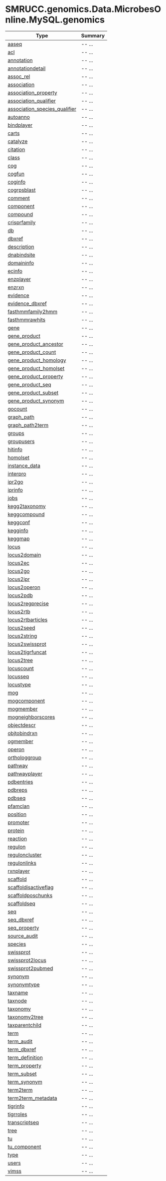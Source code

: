 ﻿
# SMRUCC.genomics.Data.MicrobesOnline.MySQL.genomics

|Type|Summary|
|----|-------|
|[aaseq](./aaseq.md)|-- ...|
|[acl](./acl.md)|-- ...|
|[annotation](./annotation.md)|-- ...|
|[annotationdetail](./annotationdetail.md)|-- ...|
|[assoc_rel](./assoc_rel.md)|-- ...|
|[association](./association.md)|-- ...|
|[association_property](./association_property.md)|-- ...|
|[association_qualifier](./association_qualifier.md)|-- ...|
|[association_species_qualifier](./association_species_qualifier.md)|-- ...|
|[autoanno](./autoanno.md)|-- ...|
|[bindplayer](./bindplayer.md)|-- ...|
|[carts](./carts.md)|-- ...|
|[catalyze](./catalyze.md)|-- ...|
|[citation](./citation.md)|-- ...|
|[class](./class.md)|-- ...|
|[cog](./cog.md)|-- ...|
|[cogfun](./cogfun.md)|-- ...|
|[coginfo](./coginfo.md)|-- ...|
|[cogrpsblast](./cogrpsblast.md)|-- ...|
|[comment](./comment.md)|-- ...|
|[component](./component.md)|-- ...|
|[compound](./compound.md)|-- ...|
|[crisprfamily](./crisprfamily.md)|-- ...|
|[db](./db.md)|-- ...|
|[dbxref](./dbxref.md)|-- ...|
|[description](./description.md)|-- ...|
|[dnabindsite](./dnabindsite.md)|-- ...|
|[domaininfo](./domaininfo.md)|-- ...|
|[ecinfo](./ecinfo.md)|-- ...|
|[enzplayer](./enzplayer.md)|-- ...|
|[enzrxn](./enzrxn.md)|-- ...|
|[evidence](./evidence.md)|-- ...|
|[evidence_dbxref](./evidence_dbxref.md)|-- ...|
|[fasthmmfamily2hmm](./fasthmmfamily2hmm.md)|-- ...|
|[fasthmmrawhits](./fasthmmrawhits.md)|-- ...|
|[gene](./gene.md)|-- ...|
|[gene_product](./gene_product.md)|-- ...|
|[gene_product_ancestor](./gene_product_ancestor.md)|-- ...|
|[gene_product_count](./gene_product_count.md)|-- ...|
|[gene_product_homology](./gene_product_homology.md)|-- ...|
|[gene_product_homolset](./gene_product_homolset.md)|-- ...|
|[gene_product_property](./gene_product_property.md)|-- ...|
|[gene_product_seq](./gene_product_seq.md)|-- ...|
|[gene_product_subset](./gene_product_subset.md)|-- ...|
|[gene_product_synonym](./gene_product_synonym.md)|-- ...|
|[gocount](./gocount.md)|-- ...|
|[graph_path](./graph_path.md)|-- ...|
|[graph_path2term](./graph_path2term.md)|-- ...|
|[groups](./groups.md)|-- ...|
|[groupusers](./groupusers.md)|-- ...|
|[hitinfo](./hitinfo.md)|-- ...|
|[homolset](./homolset.md)|-- ...|
|[instance_data](./instance_data.md)|-- ...|
|[interpro](./interpro.md)|-- ...|
|[ipr2go](./ipr2go.md)|-- ...|
|[iprinfo](./iprinfo.md)|-- ...|
|[jobs](./jobs.md)|-- ...|
|[kegg2taxonomy](./kegg2taxonomy.md)|-- ...|
|[keggcompound](./keggcompound.md)|-- ...|
|[keggconf](./keggconf.md)|-- ...|
|[kegginfo](./kegginfo.md)|-- ...|
|[keggmap](./keggmap.md)|-- ...|
|[locus](./locus.md)|-- ...|
|[locus2domain](./locus2domain.md)|-- ...|
|[locus2ec](./locus2ec.md)|-- ...|
|[locus2go](./locus2go.md)|-- ...|
|[locus2ipr](./locus2ipr.md)|-- ...|
|[locus2operon](./locus2operon.md)|-- ...|
|[locus2pdb](./locus2pdb.md)|-- ...|
|[locus2regprecise](./locus2regprecise.md)|-- ...|
|[locus2rtb](./locus2rtb.md)|-- ...|
|[locus2rtbarticles](./locus2rtbarticles.md)|-- ...|
|[locus2seed](./locus2seed.md)|-- ...|
|[locus2string](./locus2string.md)|-- ...|
|[locus2swissprot](./locus2swissprot.md)|-- ...|
|[locus2tigrfuncat](./locus2tigrfuncat.md)|-- ...|
|[locus2tree](./locus2tree.md)|-- ...|
|[locuscount](./locuscount.md)|-- ...|
|[locusseq](./locusseq.md)|-- ...|
|[locustype](./locustype.md)|-- ...|
|[mog](./mog.md)|-- ...|
|[mogcomponent](./mogcomponent.md)|-- ...|
|[mogmember](./mogmember.md)|-- ...|
|[mogneighborscores](./mogneighborscores.md)|-- ...|
|[objectdescr](./objectdescr.md)|-- ...|
|[objtobindrxn](./objtobindrxn.md)|-- ...|
|[ogmember](./ogmember.md)|-- ...|
|[operon](./operon.md)|-- ...|
|[orthologgroup](./orthologgroup.md)|-- ...|
|[pathway](./pathway.md)|-- ...|
|[pathwayplayer](./pathwayplayer.md)|-- ...|
|[pdbentries](./pdbentries.md)|-- ...|
|[pdbreps](./pdbreps.md)|-- ...|
|[pdbseq](./pdbseq.md)|-- ...|
|[pfamclan](./pfamclan.md)|-- ...|
|[position](./position.md)|-- ...|
|[promoter](./promoter.md)|-- ...|
|[protein](./protein.md)|-- ...|
|[reaction](./reaction.md)|-- ...|
|[regulon](./regulon.md)|-- ...|
|[reguloncluster](./reguloncluster.md)|-- ...|
|[regulonlinks](./regulonlinks.md)|-- ...|
|[rxnplayer](./rxnplayer.md)|-- ...|
|[scaffold](./scaffold.md)|-- ...|
|[scaffoldisactiveflag](./scaffoldisactiveflag.md)|-- ...|
|[scaffoldposchunks](./scaffoldposchunks.md)|-- ...|
|[scaffoldseq](./scaffoldseq.md)|-- ...|
|[seq](./seq.md)|-- ...|
|[seq_dbxref](./seq_dbxref.md)|-- ...|
|[seq_property](./seq_property.md)|-- ...|
|[source_audit](./source_audit.md)|-- ...|
|[species](./species.md)|-- ...|
|[swissprot](./swissprot.md)|-- ...|
|[swissprot2locus](./swissprot2locus.md)|-- ...|
|[swissprot2pubmed](./swissprot2pubmed.md)|-- ...|
|[synonym](./synonym.md)|-- ...|
|[synonymtype](./synonymtype.md)|-- ...|
|[taxname](./taxname.md)|-- ...|
|[taxnode](./taxnode.md)|-- ...|
|[taxonomy](./taxonomy.md)|-- ...|
|[taxonomy2tree](./taxonomy2tree.md)|-- ...|
|[taxparentchild](./taxparentchild.md)|-- ...|
|[term](./term.md)|-- ...|
|[term_audit](./term_audit.md)|-- ...|
|[term_dbxref](./term_dbxref.md)|-- ...|
|[term_definition](./term_definition.md)|-- ...|
|[term_property](./term_property.md)|-- ...|
|[term_subset](./term_subset.md)|-- ...|
|[term_synonym](./term_synonym.md)|-- ...|
|[term2term](./term2term.md)|-- ...|
|[term2term_metadata](./term2term_metadata.md)|-- ...|
|[tigrinfo](./tigrinfo.md)|-- ...|
|[tigrroles](./tigrroles.md)|-- ...|
|[transcriptseq](./transcriptseq.md)|-- ...|
|[tree](./tree.md)|-- ...|
|[tu](./tu.md)|-- ...|
|[tu_component](./tu_component.md)|-- ...|
|[type](./type.md)|-- ...|
|[users](./users.md)|-- ...|
|[vimss](./vimss.md)|-- ...|

